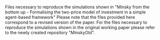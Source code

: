 Files necessary to reproduce the simulations shown in "Minsky from the bottom up - Formalising the two-price model of investment in a simple agent-based framework"
Please note that the files provided here correspond to a revised version of the paper. For the files necessary to reproduce the simulations shown in the original working paper please refer to the newly created repository "MinskyOld".
